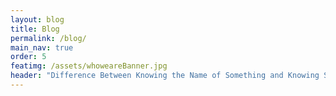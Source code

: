 ```yaml
---
layout: blog
title: Blog
permalink: /blog/
main_nav: true
order: 5
featimg: /assets/whoweareBanner.jpg
header: "Difference Between Knowing the Name of Something and Knowing Something"
---
```

